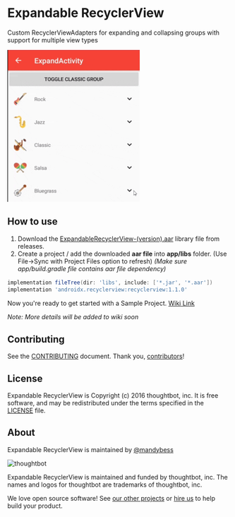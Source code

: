 # Expandable RecyclerView
Custom RecyclerViewAdapters for expanding and collapsing groups with support for multiple view types

<img src="demo.gif" width=300 />

## How to use
1. Download the [ExpandableRecyclerView-(version).aar](https://github.com/monsterbrain/expandable-recycler-view/releases/latest) library file from releases.
2. Create a project / add the downloaded **aar file** into **app/libs** folder. (Use File->Sync with Project Files option to refresh)
 *(Make sure app/build.gradle file contains aar file dependency)*
  ```groovy
  implementation fileTree(dir: 'libs', include: ['*.jar', '*.aar'])
  implementation 'androidx.recyclerview:recyclerview:1.1.0'
  ```

Now you're ready to get started with a Sample Project. [Wiki Link](https://github.com/monsterbrain/expandable-recycler-view/wiki)

*Note: More details will be added to wiki soon* 

## Contributing

See the [CONTRIBUTING] document. Thank you, [contributors]!

## License

Expandable RecyclerView is Copyright (c) 2016 thoughtbot, inc. It is free software, and may be redistributed under the terms specified in the [LICENSE] file.

## About

Expandable RecyclerView is maintained by [@mandybess](https://github.com/mandybess)

![thoughtbot](https://thoughtbot.com/logo.png)

Expandable RecyclerView is maintained and funded by thoughtbot, inc. The names and logos for thoughtbot are trademarks of thoughtbot, inc.

We love open source software! See [our other projects][tools] or [hire us][hire] to help build your product.

  [tools]: https://thoughtbot.com/tools?utm_source=github
  [hire]: https://thoughtbot.com/hire-us?utm_source=github
  [LICENSE]: /LICENSE
  [CONTRIBUTING]: CONTRIBUTING.md
  [contributors]: https://github.com/thoughtbot/expandable-recycler-view/graphs/contributors
